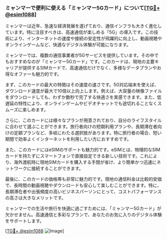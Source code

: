 ### ミャンマーで便利に使える「ミャンマー5Gカード」について[[TG💪+ @esim1088](https://t.me/s/esim1088)]

ミャンマーは近年、急速な経済発展を遂げており、通信インフラも大きく進化しています。特に注目すべきは、高速通信が楽しめる「5G」の導入です。この技術により、インターネットの速度や接続の安定性が飛躍的に向上し、動画視聴やオンラインゲームなど、快適なデジタル体験が可能になります。

ミャンマーでは、複数の通信事業者が5Gサービスを提供しています。その中でもおすすめなのが「ミャンマー5Gカード」です。このカードは、現地の主要キャリアが提供するSIMカードで、高速通信だけでなく、多様なデータプランやお得なオファーも魅力的です。

まず、このカードの最大の特徴はその速度の速さです。5G対応端末を使えば、ダウンロード速度が最大で10倍以上向上します。例えば、大容量の映像ファイルをダウンロードしても、わずか数秒で完了する快適さを実感できます。また、低遅延の特性により、オンラインゲームやビデオチャットでも途切れることなくスムーズに楽しめます。

さらに、このカードには様々なプランが用意されており、自分のライフスタイルに合わせて選ぶことができます。旅行者向けの短期利用プランや、長期滞在者向けの定額プランなど、多岐にわたる選択肢があります。特に旅行者の場合、短い期間で効率よくインターネットを利用したい方におすすめです。

また、このカードにはeSIMのサポートも魅力的です。eSIMとは、物理的なSIMカードを持たずにスマートフォンで直接設定できる新しい技術です。これにより、海外渡航時に現地SIMカードを購入する手間が省け、より簡単かつ迅速にネットワークに接続することができます。

最後に、このカードの価格帯も非常に魅力的です。現地の通信料金は比較的安価で、長時間の動画視聴やダウンロードも安心して楽しむことができます。特に、長期滞在者や出張頻度の高いビジネスパーソンにとって、コストパフォーマンスの高さは大きなメリットです。

ミャンマーでの生活や旅行を快適に過ごすためには、「ミャンマー5Gカード」が欠かせません。高速通信と多彩なプランで、あなたのお気に入りのデジタル体験をサポートします。

[[TG💪+ @esim1088](https://t.me/s/esim1088) ![Image](https://i.postimg.cc/Y0z9fWf4/image.png)]